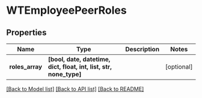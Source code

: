 # WTEmployeePeerRoles


## Properties
Name | Type | Description | Notes
------------ | ------------- | ------------- | -------------
**roles_array** | **[bool, date, datetime, dict, float, int, list, str, none_type]** |  | [optional] 

[[Back to Model list]](../README.md#documentation-for-models) [[Back to API list]](../README.md#documentation-for-api-endpoints) [[Back to README]](../README.md)


